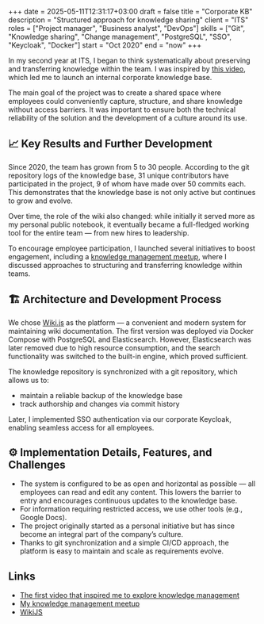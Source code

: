 +++ 
date         = 2025-05-11T12:31:17+03:00
draft        = false
title        = "Corporate KB"
description  = "Structured approach for knowledge sharing"
client       = "ITS"
roles        = ["Project manager", "Business analyst", "DevOps"]
skills = ["Git", "Knowledge sharing", "Change management", "PostgreSQL", "SSO", "Keycloak", "Docker"]
start        = "Oct 2020"
end          = "now"
+++

In my second year at ITS, I began to think systematically about preserving and transferring knowledge within the team. I was inspired by [this video](https://youtu.be/9hruCcHC4FY?feature=shared), which led me to launch an internal corporate knowledge base.

The main goal of the project was to create a shared space where employees could conveniently capture, structure, and share knowledge without access barriers. It was important to ensure both the technical reliability of the solution and the development of a culture around its use.

## 📈 Key Results and Further Development

Since 2020, the team has grown from 5 to 30 people. According to the git repository logs of the knowledge base, 31 unique contributors have participated in the project, 9 of whom have made over 50 commits each. This demonstrates that the knowledge base is not only active but continues to grow and evolve.

Over time, the role of the wiki also changed: while initially it served more as my personal public notebook, it eventually became a full-fledged working tool for the entire team — from new hires to leadership.

To encourage employee participation, I launched several initiatives to boost engagement, including a [knowledge management meetup](https://youtu.be/sdgjbPIgvRQ), where I discussed approaches to structuring and transferring knowledge within teams.

## 🏗 Architecture and Development Process

We chose [Wiki.js](https://js.wiki/) as the platform — a convenient and modern system for maintaining wiki documentation. The first version was deployed via Docker Compose with PostgreSQL and Elasticsearch. However, Elasticsearch was later removed due to high resource consumption, and the search functionality was switched to the built-in engine, which proved sufficient.

The knowledge repository is synchronized with a git repository, which allows us to:

* maintain a reliable backup of the knowledge base
* track authorship and changes via commit history

Later, I implemented SSO authentication via our corporate Keycloak, enabling seamless access for all employees.

## ⚙️ Implementation Details, Features, and Challenges

* The system is configured to be as open and horizontal as possible — all employees can read and edit any content. This lowers the barrier to entry and encourages continuous updates to the knowledge base.
* For information requiring restricted access, we use other tools (e.g., Google Docs).
* The project originally started as a personal initiative but has since become an integral part of the company’s culture.
* Thanks to git synchronization and a simple CI/CD approach, the platform is easy to maintain and scale as requirements evolve.

## Links

* [The first video that inspired me to explore knowledge management](https://youtu.be/9hruCcHC4FY?feature=shared)
* [My knowledge management meetup](https://youtu.be/sdgjbPIgvRQ)
* [WikiJS](https://js.wiki/)
